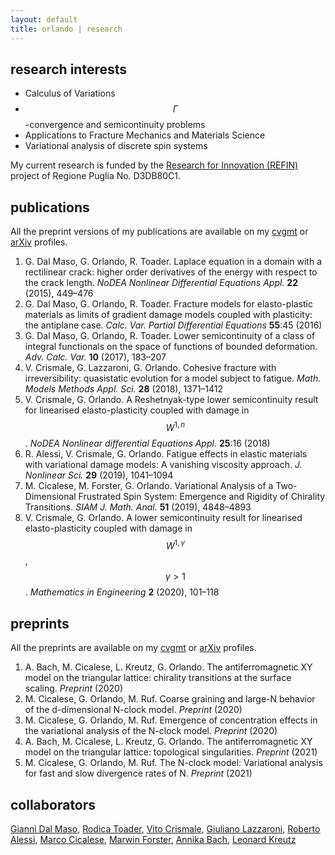 ```yaml
---
layout: default
title: orlando | research
---
```


## research interests

- Calculus of Variations
- $$\Gamma$$-convergence and semicontinuity problems
- Applications to Fracture Mechanics and Materials Science
- Variational analysis of discrete spin systems

My current research is funded by the [Research for Innovation (REFIN)](https://www.refin.regione.puglia.it/pages/index) project of Regione Puglia No. D3DB80C1.

## publications

All the preprint versions of my publications are available on my [cvgmt](http://cvgmt.sns.it/person/1531/) or [arXiv](https://arxiv.org/a/orlando_g_1.html) profiles.

1. G. Dal Maso, G. Orlando, R. Toader. Laplace equation in a domain with a rectilinear crack: higher order derivatives of the energy with respect to the crack length. *NoDEA Nonlinear Differential Equations Appl.* **22** (2015), 449–476
1. G. Dal Maso, G. Orlando, R. Toader. Fracture models for elasto-plastic materials as limits of gradient damage models coupled with plasticity: the antiplane case. *Calc. Var. Partial Differential Equations* **55**:45 (2016)
1. G. Dal Maso, G. Orlando, R. Toader. Lower semicontinuity of a class of integral functionals on the space of functions of bounded deformation. *Adv. Calc. Var.* **10** (2017), 183–207
1. V. Crismale, G. Lazzaroni, G. Orlando. Cohesive fracture with irreversibility: quasistatic evolution for a model subject to fatigue. *Math. Models Methods Appl. Sci.* **28** (2018), 1371–1412
2. V. Crismale, G. Orlando. A Reshetnyak-type lower semicontinuity result for linearised elasto-plasticity coupled with damage in $$W^{1,n}$$. *NoDEA Nonlinear differential Equations Appl.* **25**:16 (2018)
3. R. Alessi, V. Crismale, G. Orlando. Fatigue effects in elastic materials with variational damage models: A vanishing viscosity approach. *J. Nonlinear Sci.* **29** (2019), 1041–1094
4. M. Cicalese, M. Forster, G. Orlando. Variational Analysis of a Two-Dimensional Frustrated Spin System: Emergence and Rigidity of Chirality Transitions. *SIAM J. Math. Anal.* **51** (2019), 4848–4893
5. V. Crismale, G. Orlando. A lower semicontinuity result for linearised elasto-plasticity coupled with damage in $$W^{1,\gamma}$$, $$\gamma > 1$$. *Mathematics in Engineering* **2** (2020), 101–118

## preprints

All the preprints are available on my [cvgmt](http://cvgmt.sns.it/person/1531/) or [arXiv](https://arxiv.org/a/orlando_g_1.html) profiles.

1. A. Bach, M. Cicalese, L. Kreutz, G. Orlando. The antiferromagnetic XY model on the triangular lattice: chirality transitions at the surface scaling. *Preprint* (2020)
2. M. Cicalese, G. Orlando, M. Ruf. Coarse graining and large-N behavior of the d-dimensional N-clock model. *Preprint* (2020)
3. M. Cicalese, G. Orlando, M. Ruf. Emergence of concentration effects in the variational analysis of the N-clock model. *Preprint* (2020)
4. A. Bach, M. Cicalese, L. Kreutz, G. Orlando. The antiferromagnetic XY model on the triangular lattice: topological singularities. *Preprint* (2021)
5. M. Cicalese, G. Orlando, M. Ruf. The N-clock model: Variational analysis for fast and slow divergence rates of N. *Preprint* (2021)


## collaborators

[Gianni Dal Maso](https://people.sissa.it/~dalmaso/), [Rodica Toader](https://people.uniud.it/page/rodica.toader), [Vito Crismale](http://www.vitocrismale.info/index.html), [Giuliano Lazzaroni](https://web.math.unifi.it/users/lazzaroni/), [Roberto Alessi](https://robertoalessi.weebly.com/), [Marco Cicalese](https://www-m7.ma.tum.de/bin/view/Analysis/MarcoCicalese), [Marwin Forster](https://www-m7.ma.tum.de/bin/view/Analysis/MarwinForster), [Annika Bach](https://www-m7.ma.tum.de/bin/view/Analysis/AnnikaBach), [Leonard Kreutz](https://www.uni-muenster.de/AMM/en/Friedrich/mitarbeiter/kreutz.html)